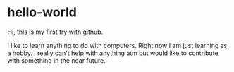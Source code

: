 # hello-world

Hi, this is my first try with github.

  I like to learn anything to do with computers. Right now I am just learning as a hobby. I really can't help with anything atm but would like to contribute with something in the near future.
